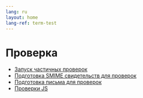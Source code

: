 ```yaml
---
lang: ru
layout: home
lang-ref: term-test
---
```


# Проверка

- [Запуск частичных проверок](/ru/testing/unit-tests)
- [Подготовка SMIME свидетельств для проверок](/ru/testing/smime-certs)
- [Подготовка письма для проверок](/ru/testing/test-email)
- [Проверки JS](/ru/testing/js-tests)
